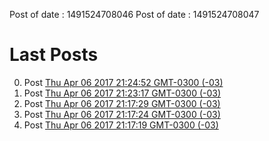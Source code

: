 Post of date : 1491524708046
Post of date : 1491524708047
# Last Posts 
0. Post [Thu Apr 06 2017 21:24:52 GMT-0300 (-03)]( old_posts/1491524692000.md ) 
1. Post [Thu Apr 06 2017 21:23:17 GMT-0300 (-03)]( old_posts/1491524597000.md ) 
2. Post [Thu Apr 06 2017 21:17:29 GMT-0300 (-03)]( old_posts/1491524249000.md ) 
3. Post [Thu Apr 06 2017 21:17:24 GMT-0300 (-03)]( old_posts/1491524244000.md ) 
4. Post [Thu Apr 06 2017 21:17:19 GMT-0300 (-03)]( old_posts/1491524239000.md ) 
